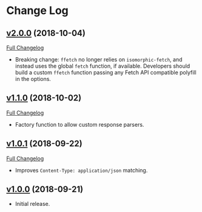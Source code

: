 # Change Log

## [v2.0.0](https://github.com/goblindegook/ffetch/tree/v2.0.0) (2018-10-04)

[Full Changelog](https://github.com/goblindegook/ffetch/compare/v1.1.0...v2.0.0)

- Breaking change: `ffetch` no longer relies on `isomorphic-fetch`, and instead uses the global `fetch` function, if available. Developers should build a custom `ffetch` function passing any Fetch API compatible polyfill in the options.

## [v1.1.0](https://github.com/goblindegook/ffetch/tree/v1.1.0) (2018-10-02)

[Full Changelog](https://github.com/goblindegook/ffetch/compare/v1.0.1...v1.1.0)

- Factory function to allow custom response parsers.

## [v1.0.1](https://github.com/goblindegook/ffetch/tree/v1.0.1) (2018-09-22)

[Full Changelog](https://github.com/goblindegook/ffetch/compare/v1.0.0...v1.0.1)

- Improves `Content-Type: application/json` matching.

## [v1.0.0](https://github.com/goblindegook/ffetch/tree/v1.0.0) (2018-09-21)

- Initial release.

